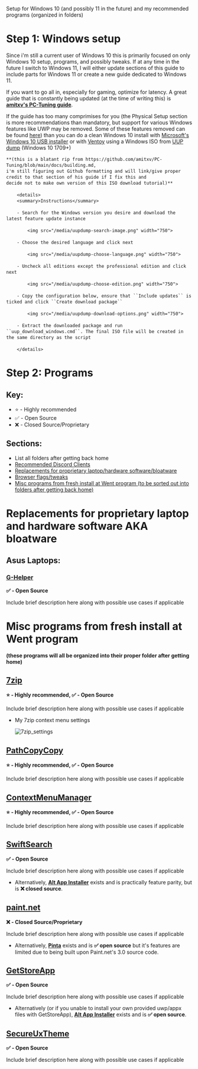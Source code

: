 Setup for Windows 10 (and possibly 11 in the future) and my recommended programs (organized in folders)

# Step 1: Windows setup
Since i'm still a current user of Windows 10 this is primarily focused on only Windows 10 setup, programs, and possibly tweaks. If at any time in the future I switch to Windows 11, I will either update sections of this guide to include parts for Windows 11 or create a new guide dedicated to Windows 11.

If you want to go all in, especially for gaming, optimize for latency. A great guide that is constantly being updated (at the time of writing this) is **[amitxv's PC-Tuning guide](https://github.com/amitxv/PC-Tuning)**.

If the guide has too many comprimises for you (the Physical Setup section is more recommendations than mandatory, but support for various Windows features like UWP may be removed. Some of these features removed can be found [here](https://www.startpage.com/sp/search?query=does+fedora+support+ntfs&cat=web&pl=opensearch&language=english)) than you can do a clean Windows 10 install with [Microsoft's Windows 10 USB installer](https://www.microsoft.com/en-gb/software-download/windows10) or with [Ventoy](https://github.com/ventoy/Ventoy) using a Windows ISO from [UUP dump](https://uupdump.net) (Windows 10 1709+)

    **(this is a blatant rip from https://github.com/amitxv/PC-Tuning/blob/main/docs/building.md,
    i'm still figuring out Github formatting and will link/give proper credit to that section of his guide if I fix this and
    decide not to make own version of this ISO download tutorial)**
    
        <details>
        <summary>Instructions</summary>

        - Search for the Windows version you desire and download the latest feature update instance

            <img src="/media/uupdump-search-image.png" width="750">

        - Choose the desired language and click next

            <img src="/media/uupdump-choose-language.png" width="750">

        - Uncheck all editions except the professional edition and click next

            <img src="/media/uupdump-choose-edition.png" width="750">

        - Copy the configuration below, ensure that ``Include updates`` is ticked and click ``Create download package``

            <img src="/media/uupdump-download-options.png" width="750">

        - Extract the downloaded package and run ``uup_download_windows.cmd``. The final ISO file will be created in the same directory as the script

        </details>
        

# Step 2: Programs

## Key:
   - ⭐ - Highly recommended
   - ✅ - Open Source
   - ❌ - Closed Source/Proprietary


## Sections:
   - List all folders after getting back home
   - [Recommended Discord Clients](#recommended-discord-clients)
   - [Replacements for proprietary laptop/hardware software/bloatware](#replacements-for-proprietary-laptop-and-hardware-software-aka-bloatware)
   - [Browser flags/tweaks](#browser-flags/tweaks)
   - [Misc programs from fresh install at Went program (to be sorted out into folders after getting back home)](#misc-programs-from-fresh-install-at-went-program)



# Replacements for proprietary laptop and hardware software AKA bloatware

## Asus Laptops:


### [G-Helper](https://github.com/seerge/g-helper)
__✅ - Open Source__

Include brief description here along with possible use cases if applicable



# Misc programs from fresh install at Went program
__(these programs will all be organized into their proper folder after getting home)__

## [7zip](https://www.7-zip.org/)
__⭐ - Highly recommended, ✅ - Open Source__

Include brief description here along with possible use cases if applicable

   - My 7zip context menu settings
     
     ![7zip_settings](https://github.com/HyperLemons/win10-setup/assets/36387099/693fe1b3-6cb9-4635-9378-874e852cb575)



## [PathCopyCopy](https://github.com/clechasseur/pathcopycopy)
__⭐ - Highly recommended, ✅ - Open Source__

Include brief description here along with possible use cases if applicable

## [ContextMenuManager](https://github.com/BluePointLilac/ContextMenuManager/blob/master/README-en.md)
__⭐ - Highly recommended, ✅ - Open Source__

Include brief description here along with possible use cases if applicable

## [SwiftSearch](https://sourceforge.net/projects/swiftsearch/)
__✅ - Open Source__

Include brief description here along with possible use cases if applicable
   - Alternatively, **[Alt App Installer](https://github.com/m-jishnu/alt-app-installer)** exists and is practically feature parity, but is **❌ closed source**.

## [paint.net](https://www.getpaint.net/download.html)
__❌ - Closed Source/Proprietary__

Include brief description here along with possible use cases if applicable
   - Alternatively, **[Pinta](https://www.pinta-project.com/)** exists and is **✅ open source** but it's features are limited due to being built upon Paint.net's 3.0 source code.


## [GetStoreApp](https://github.com/Gaoyifei1011/GetStoreApp/blob/master/Description/README_EN-US.md)
__✅ - Open Source__

Include brief description here along with possible use cases if applicable
   - Alternatively (or if you unable to install your own provided uwp/appx files with GetStoreApp), **[Alt App Installer](https://github.com/m-jishnu/alt-app-installer)** exists and is **✅ open source**.

## [SecureUxTheme](https://github.com/namazso/SecureUxTheme)
__✅ - Open Source__

Include brief description here along with possible use cases if applicable
